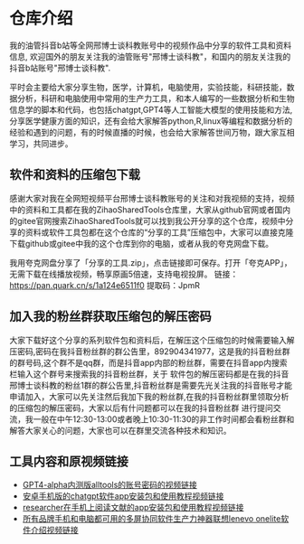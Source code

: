 # 仓库介绍

我的油管抖音b站等全网邢博士谈科教账号中的视频作品中分享的软件工具和资料信息, 欢迎国外的朋友关注我的油管账号"邢博士谈科教"，和国内的朋友关注我的抖音b站账号"邢博士谈科教".

平时会主要给大家分享生物，医学，计算机，电脑使用，实验技能，科研技能，数据分析，科研和电脑使用中常用的生产力工具，和本人编写的一些数据分析和生物信息学的脚本和代码，也包括chatgpt,GPT4等人工智能大模型的使用技能和方法,分享医学健康方面的知识，还有会给大家解答python,R,linux等编程和数据分析的经验和遇到的问题，有的时候直播的时候，也会给大家解答世间万物，跟大家互相学习，共同进步。

## 软件和资料的压缩包下载


感谢大家对我在全网短视频平台邢博士谈科教账号的关注和对我视频的支持，视频中的资料和工具都在我的ZihaoSharedTools仓库里，大家从github官网或者国内的gitee官网搜索ZihaoSharedTools就可以找到我公开分享的这个仓库，视频中分享的资料或软件工具包都在这个仓库的“分享的工具”压缩包中，大家可以直接克隆下载github或gitee中我的这个仓库到你的电脑，或者从我的夸克网盘下载。

我用夸克网盘分享了「分享的工具.zip」，点击链接即可保存。打开「夸克APP」，无需下载在线播放视频，畅享原画5倍速，支持电视投屏。
链接：https://pan.quark.cn/s/1a124e6511f0
提取码：JpmR


## 加入我的粉丝群获取压缩包的解压密码

大家下载好这个分享的系列软件包和资料后，在解压这个压缩包的时候需要输入解压密码,密码在我抖音粉丝群的群公告里，892904341977，这是我的抖音粉丝群的群号码,这个群不是qq群，而是抖音app内部的粉丝群，需要在抖音app内搜索栏输入这个群号来搜索我的抖音粉丝群，关于 软件包的解压密码都是在我的抖音邢博士谈科教的粉丝1群的群公告里,抖音粉丝群是需要先光关注我的抖音账号才能申请加入，大家可以先关注然后我加下我的粉丝群,在我的抖音粉丝群里领取分析的压缩包的解压密码，大家以后有什问题都可以在我的抖音粉丝群 进行提问交流，我一般在中午12:30-13:00或者晚上10:30-11:30的非工作时间都会看粉丝群和解答大家关心的问题，大家也可以在群里交流各种技术和知识。


## 工具内容和原视频链接


* [GPT4-alpha内测版alltools的账号密码的视频链接](https://www.ixigua.com/7298778995204555275)
* [安卓手机版的chatgpt软件app安装包和使用教程视频链接](https://www.ixigua.com/7299297539986686475)
* [researcher在手机上阅读文献的app安装包和使用教程视频链接](https://www.douyin.com/video/7144041829393091840)
* [所有品牌手机和电脑都可用的多屏协同软件生产力神器联想lenevo onelite软件介绍视频链接](https://www.ixigua.com/6832137945655280140?id=7204470580664500795)


